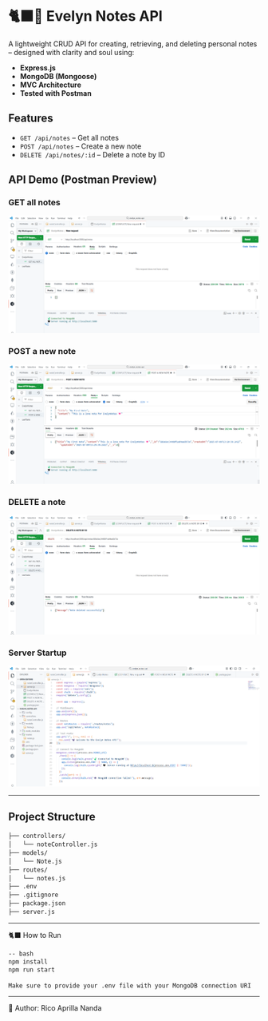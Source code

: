 # 🐈‍⬛🍃 Evelyn Notes API

A lightweight CRUD API for creating, retrieving, and deleting personal notes – designed with clarity and soul using:

- **Express.js**
- **MongoDB (Mongoose)**
- **MVC Architecture**
- **Tested with Postman**

## Features

- `GET /api/notes` – Get all notes
- `POST /api/notes` – Create a new note
- `DELETE /api/notes/:id` – Delete a note by ID

## API Demo (Postman Preview)

### GET all notes
![GET Request](assets/1.PNG)

### POST a new note
![POST Request](assets/2.PNG)

### DELETE a note
![DELETE Request](assets/3.PNG)

### Server Startup
![Server](assets/Server.PNG)

---

## Project Structure

```bash
├── controllers/
│   └── noteController.js
├── models/
│   └── Note.js
├── routes/
│   └── notes.js
├── .env
├── .gitignore
├── package.json
├── server.js

```

---

🐈‍⬛ How to Run

```
-- bash
npm install
npm run start

Make sure to provide your .env file with your MongoDB connection URI

```

---

🍃 Author: Rico Aprilla Nanda


